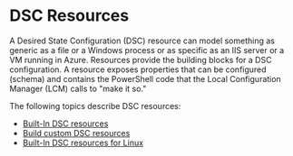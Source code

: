 # DSC Resources
A Desired State Configuration (DSC) resource can model something as generic as a file or a Windows process or as specific as an IIS server or a VM running in Azure. Resources provide the building blocks for a DSC configuration. A resource exposes properties that can be configured (schema) and contains the PowerShell code that the Local Configuration Manager (LCM) calls to "make it so." 

The following topics describe DSC resources:
- [Built-In DSC resources](builtInResource.md)
- [Build custom DSC resources](authoringResource.md)
- [Built-In DSC resources for Linux](lnxBuiltInResources.md)